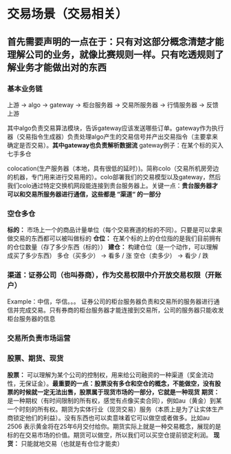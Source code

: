 # 交易场景（交易相关）

## 首先需要声明的一点在于：只有对这部分概念清楚才能理解公司的业务，就像比赛规则一样。只有吃透规则了解业务才能做出对的东西

### 基本业务链

上游 -> algo -> gateway -> 柜台服务器 -> 交易所服务器 -> 行情服务器 -> 反馈上游

其中algo负责交易算法模块，告诉gateway应该发送哪些订单。gateway作为执行器（交易指令生成器）负责处理algo产生的交易信号并产出交易指令（主要拿来确定是否交易）。**其中gateway也负责解析数据流**
gateway例子：在某个标的买入七手多仓

colocation(生产服务器（本地，具有很低的延时）)。简称colo（交易所机房旁边的机器，专门用来进行交易用的）。colo部署我们的交易模型以及gateway，然后我们colo通过特定交换机网段能连接到贵台服务器上。关键一点：**贵台服务器才可以和交易所服务器进行通信，这些都是 “渠道“ 的一部分**


### 空仓多仓
**标的：** 市场上一个的商品计量单位（每个交易赛道的标的不同）。只要是可以拿来做交易的东西都可以被叫做标的
**仓位：** 在某个标的上的仓位指的是我们目前拥有的仓位数量（存了多少东西（标的））
**建仓：** 构建仓位（是一个动作，可以理解成买了多少东西）
多仓（买多少） -> 看多 / 涨
空仓（卖多少） -> 看少 / 跌

### 渠道：证券公司（也叫券商），作为交易权限中介开放交易权限（开账户）
Example：中信，华信。。。
证券公司的柜台服务器负责和交易所的服务器进行通信并完成交易。只有券商的柜台服务器才能连接到交易所，公司的服务器只能收发柜台服务器的信息

### 交易所负责市场运营

### 股票、期货、现货
**股票：** 可以理解为某个公司的控制权，用来给公司融资的一种渠道（奖金流动性，无保证金）。**最重要的一点：股票没有多仓和空仓的概念，不能做空，没有股票的时候就一定无法出售，股票属于现货市场的一部分，它就是一种现货**
**期货：** 是一种期权（有时间限制的所有权，感觉有点像买卖合同），例如au（黄金）到某一个时刻的所有权。期货为实体行业（现货交易）服务（本质上是为了让实体生产商锁定他们的利益）。没有东西也可以卖意味着它可以做空或者做多。比如au 2506 表示黄金将在25年6月交付给你。期货实际上就是一种交易概念，展现的是标的在交易市场的价值。期货可以做空，所以我们可以买空仓提前锁定利润。
**现货：** 只能就地交易（也就是有仓位才能卖）
